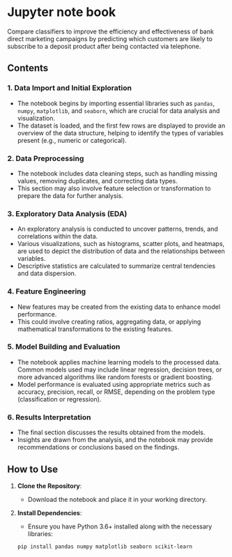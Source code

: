 # Jupyter note book

Compare classifiers to improve the efficiency and effectiveness of bank direct marketing campaigns by predicting which customers are likely to subscribe to a deposit product after being contacted via telephone. 


## Contents

### 1. Data Import and Initial Exploration

- The notebook begins by importing essential libraries such as `pandas`, `numpy`, `matplotlib`, and `seaborn`, which are crucial for data analysis and visualization.
- The dataset is loaded, and the first few rows are displayed to provide an overview of the data structure, helping to identify the types of variables present (e.g., numeric or categorical).

### 2. Data Preprocessing

- The notebook includes data cleaning steps, such as handling missing values, removing duplicates, and correcting data types.
- This section may also involve feature selection or transformation to prepare the data for further analysis.

### 3. Exploratory Data Analysis (EDA)

- An exploratory analysis is conducted to uncover patterns, trends, and correlations within the data.
- Various visualizations, such as histograms, scatter plots, and heatmaps, are used to depict the distribution of data and the relationships between variables.
- Descriptive statistics are calculated to summarize central tendencies and data dispersion.

### 4. Feature Engineering

- New features may be created from the existing data to enhance model performance.
- This could involve creating ratios, aggregating data, or applying mathematical transformations to the existing features.

### 5. Model Building and Evaluation

- The notebook applies machine learning models to the processed data. Common models used may include linear regression, decision trees, or more advanced algorithms like random forests or gradient boosting.
- Model performance is evaluated using appropriate metrics such as accuracy, precision, recall, or RMSE, depending on the problem type (classification or regression).

### 6. Results Interpretation

- The final section discusses the results obtained from the models.
- Insights are drawn from the analysis, and the notebook may provide recommendations or conclusions based on the findings.

## How to Use

1. **Clone the Repository**: 
   - Download the notebook and place it in your working directory.

2. **Install Dependencies**:
   - Ensure you have Python 3.6+ installed along with the necessary libraries:
   ```bash
   pip install pandas numpy matplotlib seaborn scikit-learn
